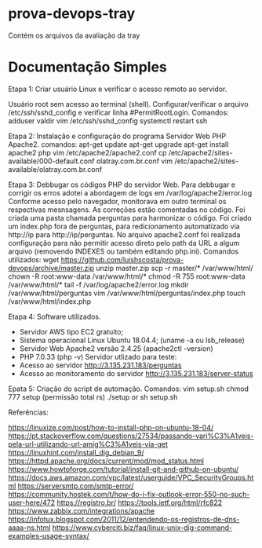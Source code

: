 # prova-devops-tray
Contém os arquivos da avaliação da tray

# Documentação Simples

Etapa 1: Criar usuário Linux e verificar o acesso remoto ao servidor.
 
  Usuário root sem acesso ao terminal (shell).
  Configurar/verificar o arquivo /etc/ssh/sshd_config e verificar linha #PermitRootLogin.
  Comandos:
    adduser valdir
    vim /etc/ssh/sshd_config
    systemctl restart ssh

Etapa 2: Instalação e configuração do programa Servidor Web PHP Apache2.
  comandos:
    apt-get update
    apt-get upgrade
    apt-get install apache2 php
    vim /etc/apache2/apache2.conf
    cp /etc/apache2/sites-available/000-default.conf olatray.com.br.conf
    vim /etc/apache2/sites-available/olatray.com.br.conf

Etapa 3: Debbugar os códigos PHP do servidor Web.
  Para debbugar e corrigir os erros adotei a abordagem de logs em /var/log/apache2/error.log
  Conforme acesso pelo navegador, monitorava em outro terminal os respectivas mesnsagens.
  As correções estão comentadas no código. Foi criada uma pasta chamada perguntas para harmonizar o código.
  Foi criado um index.php fora de perguntas, para redicionamento automatizado via http://ip para http://ip/perguntas.
  No arquivo apache2.conf foi realizada configuração para não permitir acesso direto pelo path da URL a algum arquivo (removendo INDEXES ou também editando php.ini).
  Comandos utilizados:
    wget https://github.com/luishscosta/prova-devops/archive/master.zip
    unzip master.zip
    scp -r master/* /var/www/html/
    chown -R root:www-data /var/www/html/*
    chmod -R 755 root:www-data /var/www/html/*
    tail -f /var/log/apache2/error.log
    mkdir /var/www/html/perguntas
    vim /var/www/html/perguntas/index.php
    touch /var/www/html/index.php
  
Etapa 4: Software utilizados.
  - Servidor AWS tipo EC2 gratuito;
  - Sistema operacional Linux Ubuntu 18.04.4; (uname -a ou lsb_release)
  - Servidor Web Apache2 versão 2.4.25 (apache2ctl -version)
  - PHP 7.0.33 (php -v)
  Servidor utlizado para teste:
  - Acesso ao servidor http://3.135.231.183/perguntas
  - Acesso ao monitoramento do servidor http://3.135.231.183/server-status
  
Epata 5: Criação do script de automação.
  Comandos:
    vim setup.sh
    chmod 777 setup (permissão total rs)
    ./setup or sh setup.sh
  
Referências:
  
  https://linuxize.com/post/how-to-install-php-on-ubuntu-18-04/
  https://pt.stackoverflow.com/questions/27534/passando-vari%C3%A1veis-pela-url-utilizando-url-amig%C3%A1veis-via-get
  https://linuxhint.com/install_dig_debian_9/
  https://httpd.apache.org/docs/current/mod/mod_status.html
  https://www.howtoforge.com/tutorial/install-git-and-github-on-ubuntu/
  https://docs.aws.amazon.com/vpc/latest/userguide/VPC_SecurityGroups.html
  https://serversmtp.com/smtp-error/
  https://community.hostek.com/t/how-do-i-fix-outlook-error-550-no-such-user-here/472
  https://registro.br/
  https://tools.ietf.org/html/rfc822
  https://www.zabbix.com/integrations/apache
  https://infotux.blogspot.com/2011/12/entendendo-os-registros-de-dns-aaaa-ns.html
  https://www.cyberciti.biz/faq/linux-unix-dig-command-examples-usage-syntax/



  
